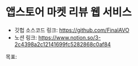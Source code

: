 # 앱스토어 마켓 리뷰 웹 서비스

* 깃헙 소스코드 링크: https://github.com/FinalAVO
* 노션 링크: https://www.notion.so/3-2c4398a2c12141699fc5282868c0af84

목표: 
